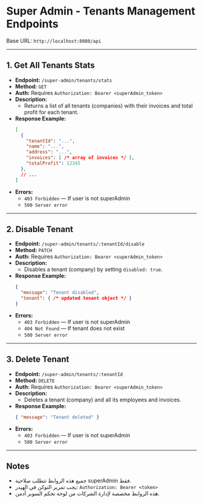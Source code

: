 # Super Admin - Tenants Management Endpoints

Base URL: `http://localhost:8080/api`

---

## 1. Get All Tenants Stats
- **Endpoint:** `/super-admin/tenants/stats`
- **Method:** `GET`
- **Auth:** Requires `Authorization: Bearer <superAdmin_token>`
- **Description:**
  - Returns a list of all tenants (companies) with their invoices and total profit for each tenant.
- **Response Example:**
  ```json
  [
    {
      "tenantId": "...",
      "name": "...",
      "address": "...",
      "invoices": [ /* array of invoices */ ],
      "totalProfit": 12345
    },
    // ...
  ]
  ```
- **Errors:**
  - `403 Forbidden` — If user is not superAdmin
  - `500 Server error`

---

## 2. Disable Tenant
- **Endpoint:** `/super-admin/tenants/:tenantId/disable`
- **Method:** `PATCH`
- **Auth:** Requires `Authorization: Bearer <superAdmin_token>`
- **Description:**
  - Disables a tenant (company) by setting `disabled: true`.
- **Response Example:**
  ```json
  {
    "message": "Tenant disabled",
    "tenant": { /* updated tenant object */ }
  }
  ```
- **Errors:**
  - `403 Forbidden` — If user is not superAdmin
  - `404 Not Found` — If tenant does not exist
  - `500 Server error`

---

## 3. Delete Tenant
- **Endpoint:** `/super-admin/tenants/:tenantId`
- **Method:** `DELETE`
- **Auth:** Requires `Authorization: Bearer <superAdmin_token>`
- **Description:**
  - Deletes a tenant (company) and all its employees and invoices.
- **Response Example:**
  ```json
  { "message": "Tenant deleted" }
  ```
- **Errors:**
  - `403 Forbidden` — If user is not superAdmin
  - `500 Server error`

---

## Notes
- جميع هذه الروابط تتطلب صلاحية superAdmin فقط.
- يجب تمرير التوكن في الهيدر: `Authorization: Bearer <token>`
- هذه الروابط مخصصة لإدارة الشركات من لوحة تحكم السوبر أدمن.
